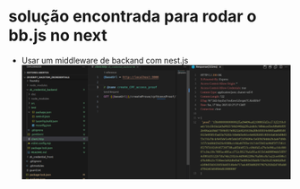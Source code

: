 # solução  encontrada para rodar o bb.js no next
 
 - Usar um middleware de backand com nest.js
 ![middleware](./img/middleware.png)

